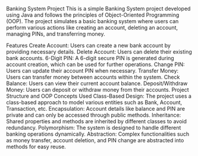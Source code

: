 Banking System Project
This is a simple Banking System project developed using Java and follows the principles of Object-Oriented Programming (OOP). The project simulates a basic banking system where users can perform various actions like creating an account, deleting an account, managing PINs, and transferring money.

Features
Create Account: Users can create a new bank account by providing necessary details.
Delete Account: Users can delete their existing bank accounts.
6-Digit PIN: A 6-digit secure PIN is generated during account creation, which can be used for further operations.
Change PIN: Users can update their account PIN when necessary.
Transfer Money: Users can transfer money between accounts within the system.
Check Balance: Users can view their current account balance.
Deposit/Withdraw Money: Users can deposit or withdraw money from their accounts.
Project Structure and OOP Concepts Used
Class-Based Design: The project uses a class-based approach to model various entities such as Bank, Account, Transaction, etc.
Encapsulation: Account details like balance and PIN are private and can only be accessed through public methods.
Inheritance: Shared properties and methods are inherited by different classes to avoid redundancy.
Polymorphism: The system is designed to handle different banking operations dynamically.
Abstraction: Complex functionalities such as money transfer, account deletion, and PIN change are abstracted into methods for easy reuse.
